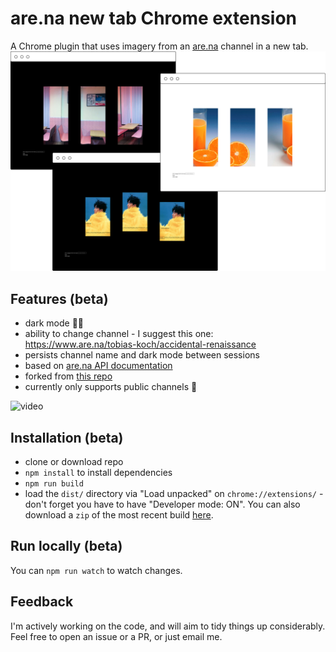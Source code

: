 # are.na new tab Chrome extension

A Chrome plugin that uses imagery from an [are.na](https://www.are.na/) channel in a new tab.
 ![screenshot](screenshot.png)

## Features (beta)
* dark mode 🌝🌚
* ability to change channel - I suggest this one: https://www.are.na/tobias-koch/accidental-renaissance 
* persists channel name and dark mode between sessions
* based on [are.na API documentation](https://dev.are.na/documentation/channels)
* forked from [this repo](https://github.com/chibat/chrome-extension-typescript-starter)
* currently only supports public channels 📌

![video](export.gif)

## Installation (beta)
* clone or download repo
* `npm install` to install dependencies
* `npm run build`
* load the `dist/` directory via "Load unpacked" on `chrome://extensions/` - don't forget you have to have "Developer mode: ON". You can also download a `zip` of the most recent build [here](https://www.dropbox.com/s/7km45gk6nngrvxm/dist.zip?dl=1).

## Run locally (beta)
You can `npm run watch` to watch changes.

## Feedback
I'm actively working on the code, and will aim to tidy things up considerably. Feel free to open an issue or a PR, or just email me.
